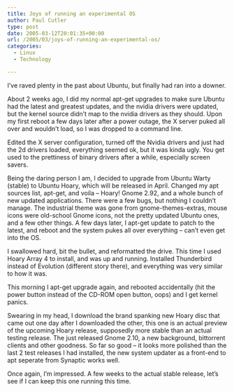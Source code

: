 ```yaml
---
title: Joys of running an experimental OS
author: Paul Cutler
type: post
date: 2005-03-12T20:01:35+00:00
url: /2005/03/joys-of-running-an-experimental-os/
categories:
  - Linux
  - Technology

---
```

I&#8217;ve raved plenty in the past about Ubuntu, but finally had ran into a downer.

About 2 weeks ago, I did my normal apt-get upgrades to make sure Ubuntu had the latest and greatest updates, and the nvidia drivers were updated, but the kernel source didn&#8217;t map to the nvidia drivers as they should. Upon my first reboot a few days later after a power outage, the X server puked all over and wouldn&#8217;t load, so I was dropped to a command line.

Edited the X server configuration, turned off the Nvidia drivers and just had the 2d drivers loaded, everything seemed ok, but it was kinda ugly. You get used to the prettiness of binary drivers after a while, especially screen savers.

Being the daring person I am, I decided to upgrade from Ubuntu Warty (stable) to Ubuntu Hoary, which will be released in April. Changed my apt sources list, apt-get, and voila &#8211; Hoary! Gnome 2.92, and a whole bunch of new updated applications. There were a few bugs, but nothing I couldn&#8217;t manage. The industrial theme was gone from gnome-themes-extras, mouse icons were old-school Gnome icons, not the pretty updated Ubuntu ones, and a few other things. A few days later, I apt-get update to patch to the latest, and reboot and the system pukes all over everything &#8211; can&#8217;t even get into the OS.

I swallowed hard, bit the bullet, and reformatted the drive. This time I used Hoary Array 4 to install, and was up and running. Installed Thunderbird instead of Evolution (different story there), and everything was very similar to how it was.

This morning I apt-get upgrade again, and rebooted accidentally (hit the power button instead of the CD-ROM open button, oops) and I get kernel panics.

Swearing in my head, I download the brand spanking new Hoary disc that came out one day after I downloaded the other, this one is an actual preview of the upcoming Hoary release, supposedly more stable than an actual testing release. The just released Gnome 2.10, a new background, bittorrent clients and other goodness. So far so good &#8211; it looks more polished than the last 2 test releases I had installed, the new system updater as a front-end to apt seperate from Synaptic works well.

Once again, I&#8217;m impressed. A few weeks to the actual stable release, let&#8217;s see if I can keep this one running this time.